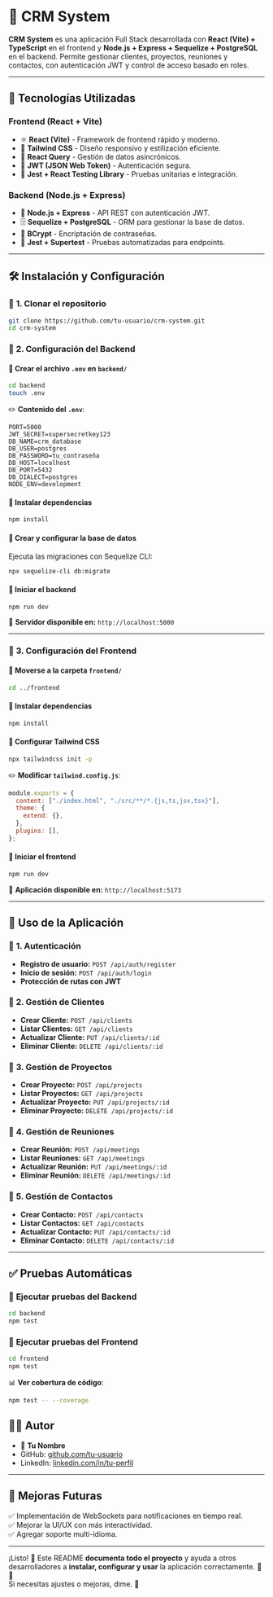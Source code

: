 # 🚀 **CRM System**  

**CRM System** es una aplicación Full Stack desarrollada con **React (Vite) + TypeScript** en el frontend y **Node.js + Express + Sequelize + PostgreSQL** en el backend. Permite gestionar clientes, proyectos, reuniones y contactos, con autenticación JWT y control de acceso basado en roles.

---

## 📌 **Tecnologías Utilizadas**  

### **Frontend (React + Vite)**
- ⚛️ **React (Vite)** - Framework de frontend rápido y moderno.
- 🎨 **Tailwind CSS** - Diseño responsivo y estilización eficiente.
- 🔄 **React Query** - Gestión de datos asincrónicos.
- 🔐 **JWT (JSON Web Token)** - Autenticación segura.
- 🧪 **Jest + React Testing Library** - Pruebas unitarias e integración.

### **Backend (Node.js + Express)**
- 🚀 **Node.js + Express** - API REST con autenticación JWT.
- 🗄️ **Sequelize + PostgreSQL** - ORM para gestionar la base de datos.
- 🔑 **BCrypt** - Encriptación de contraseñas.
- 🧪 **Jest + Supertest** - Pruebas automatizadas para endpoints.

---

## 🛠️ **Instalación y Configuración**  

### 📌 **1. Clonar el repositorio**
```sh
git clone https://github.com/tu-usuario/crm-system.git
cd crm-system
```

### 📌 **2. Configuración del Backend**
#### **📍 Crear el archivo `.env` en `backend/`**
```sh
cd backend
touch .env
```

✏️ **Contenido del `.env`**:
```env
PORT=5000
JWT_SECRET=supersecretkey123
DB_NAME=crm_database
DB_USER=postgres
DB_PASSWORD=tu_contraseña
DB_HOST=localhost
DB_PORT=5432
DB_DIALECT=postgres
NODE_ENV=development
```

#### **📍 Instalar dependencias**
```sh
npm install
```

#### **📍 Crear y configurar la base de datos**
Ejecuta las migraciones con Sequelize CLI:
```sh
npx sequelize-cli db:migrate
```

#### **📍 Iniciar el backend**
```sh
npm run dev
```
🔗 **Servidor disponible en:** `http://localhost:5000`

---

### 📌 **3. Configuración del Frontend**
#### **📍 Moverse a la carpeta `frontend/`**
```sh
cd ../frontend
```

#### **📍 Instalar dependencias**
```sh
npm install
```

#### **📍 Configurar Tailwind CSS**
```sh
npx tailwindcss init -p
```

✏️ **Modificar `tailwind.config.js`**:
```js
module.exports = {
  content: ["./index.html", "./src/**/*.{js,ts,jsx,tsx}"],
  theme: {
    extend: {},
  },
  plugins: [],
};
```

#### **📍 Iniciar el frontend**
```sh
npm run dev
```
🔗 **Aplicación disponible en:** `http://localhost:5173`

---

## 🚀 **Uso de la Aplicación**
### 📌 **1. Autenticación**
- **Registro de usuario:** `POST /api/auth/register`
- **Inicio de sesión:** `POST /api/auth/login`
- **Protección de rutas con JWT**

### 📌 **2. Gestión de Clientes**
- **Crear Cliente:** `POST /api/clients`
- **Listar Clientes:** `GET /api/clients`
- **Actualizar Cliente:** `PUT /api/clients/:id`
- **Eliminar Cliente:** `DELETE /api/clients/:id`

### 📌 **3. Gestión de Proyectos**
- **Crear Proyecto:** `POST /api/projects`
- **Listar Proyectos:** `GET /api/projects`
- **Actualizar Proyecto:** `PUT /api/projects/:id`
- **Eliminar Proyecto:** `DELETE /api/projects/:id`

### 📌 **4. Gestión de Reuniones**
- **Crear Reunión:** `POST /api/meetings`
- **Listar Reuniones:** `GET /api/meetings`
- **Actualizar Reunión:** `PUT /api/meetings/:id`
- **Eliminar Reunión:** `DELETE /api/meetings/:id`

### 📌 **5. Gestión de Contactos**
- **Crear Contacto:** `POST /api/contacts`
- **Listar Contactos:** `GET /api/contacts`
- **Actualizar Contacto:** `PUT /api/contacts/:id`
- **Eliminar Contacto:** `DELETE /api/contacts/:id`

---

## ✅ **Pruebas Automáticas**
### 📌 **Ejecutar pruebas del Backend**
```sh
cd backend
npm test
```

### 📌 **Ejecutar pruebas del Frontend**
```sh
cd frontend
npm test
```

📊 **Ver cobertura de código**:
```sh
npm test -- --coverage
```


## 👨‍💻 **Autor**
- 🚀 **Tu Nombre**
- GitHub: [github.com/tu-usuario](https://github.com/tu-usuario)
- LinkedIn: [linkedin.com/in/tu-perfil](https://linkedin.com/in/tu-perfil)

---

## 🎯 **Mejoras Futuras**
✅ Implementación de WebSockets para notificaciones en tiempo real.  
✅ Mejorar la UI/UX con más interactividad.  
✅ Agregar soporte multi-idioma.  

---

¡Listo! 🎉 Este README **documenta todo el proyecto** y ayuda a otros desarrolladores a **instalar, configurar y usar** la aplicación correctamente. 🚀🔥  
Si necesitas ajustes o mejoras, dime. 🎯